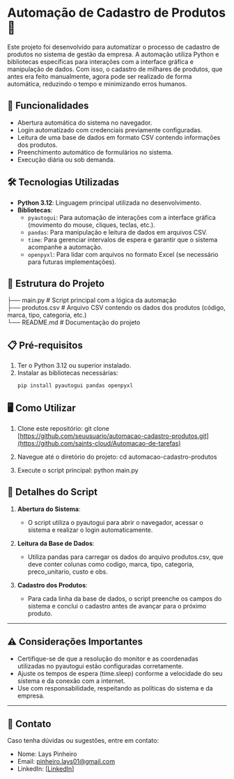 # Automação de Cadastro de Produtos 🛒

Este projeto foi desenvolvido para automatizar o processo de cadastro de produtos no sistema de gestão da empresa. A automação utiliza Python e bibliotecas específicas para interações com a interface gráfica e manipulação de dados. Com isso, o cadastro de milhares de produtos, que antes era feito manualmente, agora pode ser realizado de forma automática, reduzindo o tempo e minimizando erros humanos.

## 🚀 Funcionalidades

- Abertura automática do sistema no navegador.
- Login automatizado com credenciais previamente configuradas.
- Leitura de uma base de dados em formato CSV contendo informações dos produtos.
- Preenchimento automático de formulários no sistema.
- Execução diária ou sob demanda.

## 🛠️ Tecnologias Utilizadas

- **Python 3.12**: Linguagem principal utilizada no desenvolvimento.
- **Bibliotecas**:
  - `pyautogui`: Para automação de interações com a interface gráfica (movimento do mouse, cliques, teclas, etc.).
  - `pandas`: Para manipulação e leitura de dados em arquivos CSV.
  - `time`: Para gerenciar intervalos de espera e garantir que o sistema acompanhe a automação.
  - `openpyxl`: Para lidar com arquivos no formato Excel (se necessário para futuras implementações).

## 📂 Estrutura do Projeto
├── main.py                # Script principal com a lógica da automação <br/>
├── produtos.csv           # Arquivo CSV contendo os dados dos produtos (código, marca, tipo, categoria, etc.)<br/>
└── README.md              # Documentação do projeto

## 📋 Pré-requisitos

1. Ter o Python 3.12 ou superior instalado.
2. Instalar as bibliotecas necessárias:
   ```bash
   pip install pyautogui pandas openpyxl

## 🖥️ Como Utilizar

1. Clone este repositório:
   git clone [https://github.com/seuusuario/automacao-cadastro-produtos.git](https://github.com/saints-cloud/Automacao-de-tarefas)

2. Navegue até o diretório do projeto:
   cd automacao-cadastro-produtos

3. Execute o script principal:
   python main.py


## 📌 Detalhes do Script

1. **Abertura do Sistema**:
   - O script utiliza o pyautogui para abrir o navegador, acessar o sistema e realizar o login automaticamente.

2. **Leitura da Base de Dados**:
   - Utiliza pandas para carregar os dados do arquivo produtos.csv, que deve conter colunas como codigo, marca, tipo, categoria, preco_unitario, custo e obs.

3. **Cadastro dos Produtos**:
   - Para cada linha da base de dados, o script preenche os campos do sistema e conclui o cadastro antes de avançar para o próximo produto.

---

## ⚠️ Considerações Importantes

- Certifique-se de que a resolução do monitor e as coordenadas utilizadas no pyautogui estão configuradas corretamente.
- Ajuste os tempos de espera (time.sleep) conforme a velocidade do seu sistema e da conexão com a internet.
- Use com responsabilidade, respeitando as políticas do sistema e da empresa.

---

## 📧 Contato

Caso tenha dúvidas ou sugestões, entre em contato:
- Nome: Lays Pinheiro
- Email: [pinheiro.lays01@gmail.com](mailto:seuemail@gmail.com)
- LinkedIn: [[LinkedIn](https://www.linkedin.com/in/laysspinheiro/)]
